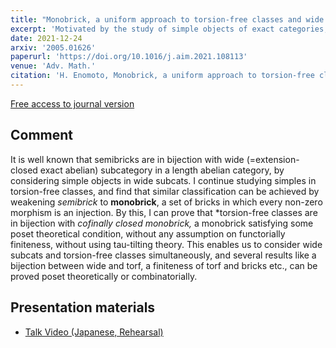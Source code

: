 ```yaml
---
title: "Monobrick, a uniform approach to torsion-free classes and wide subcategories"
excerpt: 'Motivated by the study of simple objects of exact categories, I proposed the notion of monobricks, which enables us to study wide subcategories and torsion-free classes simultaneously.'
date: 2021-12-24
arxiv: '2005.01626'
paperurl: 'https://doi.org/10.1016/j.aim.2021.108113'
venue: 'Adv. Math.'
citation: 'H. Enomoto, Monobrick, a uniform approach to torsion-free classes and wide subcategories, to appear in Adv. Math. 393 (2021).'
---
```


[Free access to journal version](https://authors.elsevier.com/a/1e5KJRELdnZH)

## Comment
It is well known that semibricks are in bijection with wide (=extension-closed exact abelian) subcategory in a length abelian category, by considering simple objects in wide subcats. I continue studying simples in torsion-free classes, and find that similar classification can be achieved by weakening *semibrick* to **monobrick**, a set of bricks in which every non-zero morphism is an injection. By this, I can prove that *torsion-free classes are in bijection with *cofinally closed monobrick,* a monobrick satisfying some poset theoretical condition, without any assumption on functorially finiteness, without using tau-tilting theory. This enables us to consider wide subcats and torsion-free classes simultaneously, and several results like a bijection between wide and torf, a finiteness of torf and bricks etc., can be proved poset theoretically or combinatorially.

## Presentation materials
- [Talk Video (Japanese, Rehearsal)](https://www.youtube.com/watch?v=7yYvRPlmuB4)
